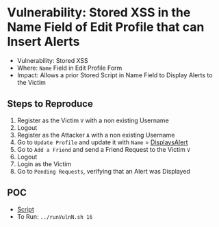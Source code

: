 # Vulnerability: Stored XSS in the Name Field of Edit Profile that can Insert Alerts

- Vulnerability: Stored XSS
- Where: `Name` Field in Edit Profile Form
- Impact: Allows a prior Stored Script in Name Field to Display Alerts to the Victim

## Steps to Reproduce
1. Register as the Victim `V` with a non existing Username
2. Logout
3. Register as the Attacker `A` with a non existing Username
4. Go to `Update Profile` and update it with `Name` = [DisplaysAlert](../Common/Scripts/XSS/DisplaysAlert.html)
5. Go to `Add a Friend` and send a Friend Request to the Victim `V`
6. Logout
7. Login as the Victim
8. Go to `Pending Requests`, verifying that an Alert was Displayed

## POC
- [Script](./Exploit.py)
- To Run: `../runVulnN.sh 16`
